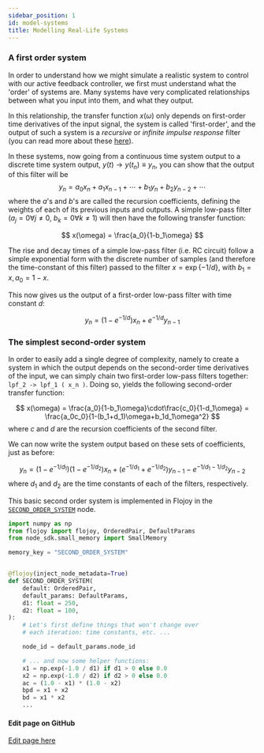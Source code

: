 ```yaml
---
sidebar_position: 1
id: model-systems
title: Modelling Real-Life Systems
---
```


### A first order system

In order to understand how we might simulate a realistic system to control with our active feedback controller, we first must understand what the 'order' of systems are. Many systems have very complicated relationships between what you input into them, and what they output. 

In this relationship, the transfer function $x(\omega)$ only depends on first-order time derivatives of the input signal, the system is called 'first-order', and the output of such a system is a *recursive* or *infinite impulse response* filter (you can read more about these [here](https://en.wikipedia.org/wiki/Infinite_impulse_response)).

In these systems, now going from a continuous time system output to a discrete time system output, $y(t)\rightarrow y(t_n)\equiv y_n$, you can show that the output of this filter will be
$$
y_n = a_0x_n + a_1x_{n-1} + \cdots + b_1y_n + b_2y_{n-2}+\cdots
$$
where the $a$'s and $b$'s are called the recursion coefficients, defining the weights of each of its previous inputs and outputs. A simple low-pass filter ($a_j=0\forall j\neq 0$, $b_k=0\forall k\neq 1$) will then have the following transfer function:

$$
x(\omega) = \frac{a_0}{1-b_1\omega}
$$

The rise and decay times of a simple low-pass filter (i.e. RC circuit) follow a simple exponential form with the discrete number of samples (and therefore the time-constant of this filter) passed to the filter $x=\exp\{-1/d\}$, with $b_1=x,a_0=1-x$.

This now gives us the output of a first-order low-pass filter with time constant $d$:

$$
y_n = (1-e^{-1/d})x_n + e^{-1/d}y_{n-1}
$$

### The simplest second-order system

In order to easily add a single degree of complexity, namely to create a system in which the output depends on the second-order time derivatives of the input, we can simply chain two first-order low-pass filters together: `lpf_2 -> lpf_1 ( x_n )`. Doing so, yields the following second-order transfer function:

$$
x(\omega) = \frac{a_0}{1-b_1\omega}\cdot\frac{c_0}{1-d_1\omega} = \frac{a_0c_0}{1-(b_1+d_1)\omega+b_1d_1\omega^2}
$$
where $c$ and $d$ are the recursion coefficients of the second filter. 

We can now write the system output based on these sets of coefficients, just as before:

$$
y_n = (1-e^{-1/d_1})(1-e^{-1/d_2})x_n + (e^{-1/d_1}+e^{-1/d_2})y_{n-1} - e^{-1/d_1 - 1/d_2}y_{n-2}
$$
where $d_1$ and $d_2$ are the time constants of each of the filters, respectively.

This basic second order system is implemented in Flojoy in the [`SECOND_ORDER_SYSTEM`](https://github.com/flojoy-io/nodes/blob/main/GENERATORS/SIMULATIONS/SECOND_ORDER_SYSTEM/SECOND_ORDER_SYSTEM.py) node.

``` python title=SECOND_ORDER_SYSTEM.py
import numpy as np
from flojoy import flojoy, OrderedPair, DefaultParams
from node_sdk.small_memory import SmallMemory

memory_key = "SECOND_ORDER_SYSTEM"


@flojoy(inject_node_metadata=True)
def SECOND_ORDER_SYSTEM(
    default: OrderedPair,
    default_params: DefaultParams,
    d1: float = 250,
    d2: float = 100,
):
    # Let's first define things that won't change over
    # each iteration: time constants, etc. ...

    node_id = default_params.node_id

    # ... and now some helper functions:
    x1 = np.exp(-1.0 / d1) if d1 > 0 else 0.0
    x2 = np.exp(-1.0 / d2) if d2 > 0 else 0.0
    ac = (1.0 - x1) * (1.0 - x2)
    bpd = x1 + x2
    bd = x1 * x2
    ...
```

[//]: # (Edit page on GitHub)

#### Edit page on GitHub

[Edit page here](https://github.com/flojoy-ai/docs/blob/main/docs/advanced-usage/feedback-control/model-systems.md)